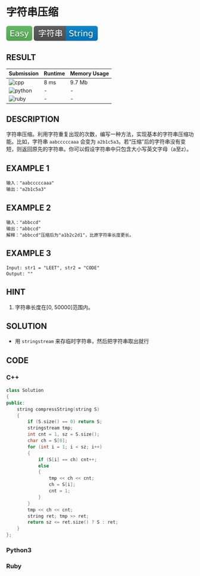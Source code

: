 # 字符串压缩

![Easy](../../materials/-Easy-5cb85c.svg) ![String](../../materials/字符串-String-007ec6.svg)

## RESULT

| Submission                                                    | Runtime | Memory Usage |
| ------------------------------------------------------------- | ------- | ------------ |
| ![cpp](https://img.shields.io/badge/cci0106-cpp-f34b7d.svg)   | 8 ms    | 9.7 Mb       |
| ![python](https://img.shields.io/badge/cci0106-py-3572A5.svg) | -       | -            |
| ![ruby](https://img.shields.io/badge/cci0106-rb-701516.svg)   | -       | -            |

## DESCRIPTION

字符串压缩。利用字符重复出现的次数，编写一种方法，实现基本的字符串压缩功能。比如，字符串 `aabcccccaaa` 会变为 `a2b1c5a3`。若“压缩”后的字符串没有变短，则返回原先的字符串。你可以假设字符串中只包含大小写英文字母（a至z）。

## EXAMPLE 1

```plain
输入："aabcccccaaa"
输出："a2b1c5a3"
```

## EXAMPLE 2

```plain
输入："abbccd"
输出："abbccd"
解释："abbccd"压缩后为"a1b2c2d1"，比原字符串长度更长。
```

## EXAMPLE 3

```plain
Input: str1 = "LEET", str2 = "CODE"
Output: ""
```

## HINT

1. 字符串长度在[0, 50000]范围内。

## SOLUTION

* 用 `stringstream` 来存临时字符串，然后把字符串取出就行

## CODE

### C++

```cpp
class Solution
{
public:
    string compressString(string S)
    {
        if (S.size() == 0) return S;
        stringstream tmp;
        int cnt = 1, sz = S.size();
        char ch = S[0];
        for (int i = 1; i < sz; i++)
        {
            if (S[i] == ch) cnt++;
            else
            {
                tmp << ch << cnt;
                ch = S[i];
                cnt = 1;
            }
        }
        tmp << ch << cnt;
        string ret; tmp >> ret;
        return sz <= ret.size() ? S : ret;
    }
};
```

### Python3


### Ruby

